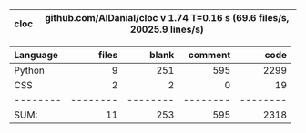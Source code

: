 cloc|github.com/AlDanial/cloc v 1.74  T=0.16 s (69.6 files/s, 20025.9 lines/s)
--- | ---

Language|files|blank|comment|code
:-------|-------:|-------:|-------:|-------:
Python|9|251|595|2299
CSS|2|2|0|19
--------|--------|--------|--------|--------
SUM:|11|253|595|2318

